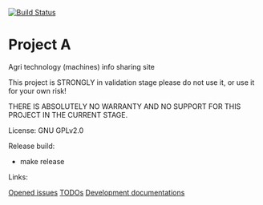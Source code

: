 [![Build Status](https://travis-ci.org/mezeipetister/project_a.svg?branch=master)](https://travis-ci.org/mezeipetister/project_a)

# Project A

Agri technology (machines) info sharing site

This project is STRONGLY in validation stage
please do not use it, or use it for your own risk!

THERE IS ABSOLUTELY NO WARRANTY AND NO SUPPORT
FOR THIS PROJECT IN THE CURRENT STAGE.

License: GNU GPLv2.0

Release build:

- make release

Links:

[Opened issues](/issues.md)
[TODOs](/TODO.md)
[Development documentations](/docs)